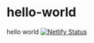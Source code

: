 # hello-world
hello world
[![Netlify Status](https://api.netlify.com/api/v1/badges/c5bc193c-197c-4a26-82ed-03726c944f90/deploy-status)](https://app.netlify.com/sites/ahmadbisharahelloworld/deploys)
